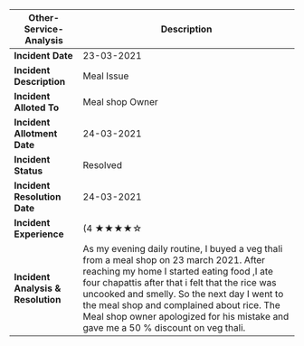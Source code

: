 | **Other-Service-Analysis** | Description |
| --- | --- |
| **Incident Date** | 23-03-2021 |
| **Incident Description** | Meal Issue |
| **Incident Alloted To** | Meal shop Owner |
| **Incident Allotment Date** | 24-03-2021 |
| **Incident Status** | Resolved|
| **Incident Resolution Date** | 24-03-2021 |
| **Incident Experience** | (4 ★★★★☆|
| **Incident Analysis & Resolution** | As my evening daily routine, I  buyed a veg thali from a meal shop on 23 march 2021. After reaching my home I started eating food ,I ate four chapattis after that i felt that the rice was uncooked and smelly. So the next day I went to the meal shop and complained about rice. The Meal shop owner apologized for his mistake and gave me a 50 % discount on veg thali. |
